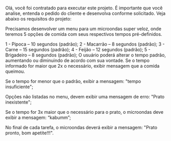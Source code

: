 Olá, você foi contratado para executar este projeto. É importante que você analise, entenda o pedido do cliente e desenvolva conforme solicitado. Veja abaixo os requisitos do projeto:

Precisamos desenvolver um menu para um microondas super veloz, onde teremos 5 opções de comida com seus respectivos tempos pré-definidos.

1 - Pipoca – 10 segundos (padrão);
2 - Macarrão – 8 segundos (padrão);
3 - Carne – 15 segundos (padrão);
4 - Feijão – 12 segundos (padrão);
5 - Brigadeiro – 8 segundos (padrão);
O usuário poderá alterar o tempo padrão, aumentando ou diminuindo de acordo com sua vontade. Se o tempo informado for maior que 2x o necessário, exibir mensagem que a comida queimou.

Se o tempo for menor que o padrão, exibir a mensagem: "tempo insuficiente";

Opções não listadas no menu, devem exibir uma mensagem de erro: "Prato inexistente";

Se o tempo for 3x maior que o necessário para o prato, o microondas deve exibir a mensagem: “kabumm”;

No final de cada tarefa, o microondas deverá exibir a mensagem: "Prato pronto, bom apetite!!!".